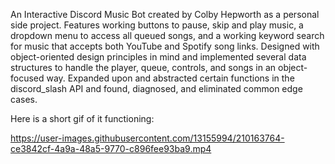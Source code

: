 An Interactive Discord Music Bot created by Colby Hepworth as a personal side project. Features working buttons to pause, skip and play music, a dropdown menu to access all queued songs, and a working keyword search for music that accepts both YouTube and Spotify song links. Designed with object-oriented design principles in mind and implemented several data structures to handle the player, queue, controls, and songs in an object-focused way. Expanded upon and abstracted certain functions in the discord_slash API and found, diagnosed, and eliminated common edge cases.

Here is a short gif of it functioning:



https://user-images.githubusercontent.com/13155994/210163764-ce3842cf-4a9a-48a5-9770-c896fee93ba9.mp4

